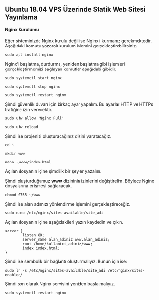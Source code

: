 ## Ubuntu 18.04 VPS Üzerinde Statik Web Sitesi Yayınlama

#### Nginx Kurulumu

Eğer sisteminizde Nginx kurulu değil ise Nginx'i kurmanız gerekmektedir. Aşağıdaki komutu yazarak kurulum işlemini gerçekleştirebilirsiniz.

```
sudo apt install nginx
``` 

Nginx'i başlatma, durdurma, yeniden başlatma gibi işlemleri gerçekleştirmemizi sağlayan komutlar aşağıdaki gibidir.

```
sudo systemctl start nginx

sudo systemctl stop nginx

sudo systemctl restart nginx
```

Şimdi güvenlik duvarı için birkaç ayar yapalım. Bu ayarlar HTTP ve HTTPs trafiğine izin verecektir.

```
sudo ufw allow 'Nginx Full'

sudo ufw reload
```

Şimdi ise projenizi oluşturacağınız dizini yaratacağız.

```
cd ~

mkdir www

nano ~/www/index.html
```

Açılan dosyanın içine şimdilik bir şeyler yazalım.

Şimdi oluşturduğumuz **www** dizininin izinlerini değiştirelim. Böylece Nginx dosyalarına erişmesi sağlanacak.

```
chmod 0755 ~/www
```

Şimdi ise alan adımızı yönlendirme işlemini gerçekleştireceğiz.

```
sudo nano /etc/nginx/sites-available/site_adi
```

Açılan dosyanın içine aşağıdakileri yazın kaydedin ve çıkın.

```
server {
        listen 80;
        server_name alan_adiniz www.alan_adiniz;
        root /home/kullanici_adiniz/www;
        index index.html;
}
```

Şimdi ise sembolik bir bağlantı oluşturmalıyız. Bunun için ise: 

```
sudo ln -s /etc/nginx/sites-available/site_adi /etc/nginx/sites-enabled/
```

Şimdi son olarak Nginx servisini yeniden başlatmalıyız.

```
sudo systemctl restart nginx
```
